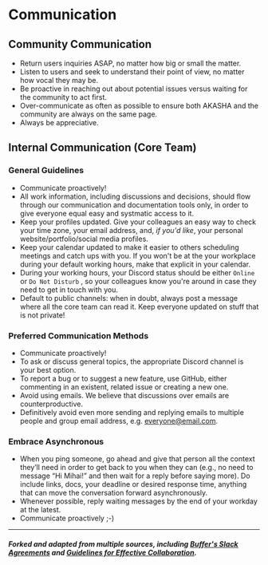 # Communication

## Community Communication

- Return users inquiries ASAP, no matter how big or small the matter.
- Listen to users and seek to understand their point of view, no matter how vocal they may be.
- Be proactive in reaching out about potential issues versus waiting for the community to act first.
- Over-communicate as often as possible to ensure both AKASHA and the community are always on the same page.
- Always be appreciative.

## Internal Communication (Core Team)

### General Guidelines

- Communicate proactively! 
- All work information, including discussions and decisions, should flow through our communication and documentation tools only, in order to give everyone equal easy and systmatic access to it.
- Keep your profiles updated. Give your colleagues an easy way to check your time zone, your email address, and, _if you'd like_, your personal website/portfolio/social media profiles.
- Keep your calendar updated to make it easier to others scheduling meetings and catch ups with you. If you won't be at the your workplace during your default working hours, make that explicit in your calendar. 
- During your working hours, your Discord status should be either `Online` or `Do Not Disturb` , so your colleagues know you're around in case they need to get in touch with you. 
- Default to public channels: when in doubt, always post a message where all the core team can read it. Keep everyone updated on stuff that is not private!
 
### Preferred Communication Methods

- Communicate proactively! 
- To ask or discuss general topics, the appropriate Discord channel is your best option.
- To report a bug or to suggest a new feature, use GitHub, either commenting in an existent, related issue or creating a new one.
- Avoid using emails. We believe that discussions over emails are counterproductive. 
- Definitively avoid even more sending and replying emails to multiple people and group email address, e.g. everyone@email.com. 

### Embrace Asynchronous

- When you ping someone, go ahead and give that person all the context they’ll need in order to get back to you when they can (e.g., no need to message “Hi Mihai!” and then wait for a reply before saying more). Do include links, docs, your deadline or desired response time, anything that can move the conversation forward asynchronously.
- Whenever possible, reply waiting messages by the end of your workday at the latest.
- Communicate proactively ;-)

--- 

##### Forked and adapted from multiple sources, including [Buffer's Slack Agreements](https://open.buffer.com/slack-agreements/) and [Guidelines for Effective Collaboration](https://github.com/buritica/collaboration-guides).
